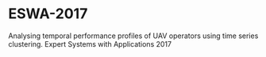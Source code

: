 # ESWA-2017
Analysing temporal performance profiles of UAV operators using time series clustering. Expert Systems with Applications 2017
